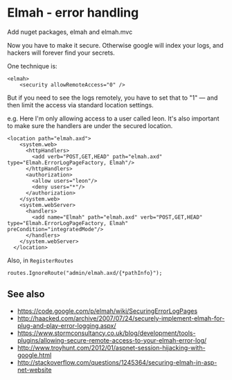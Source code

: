 ﻿# Elmah - error handling

Add nuget packages, elmah and elmah.mvc

Now you have to make it secure. Otherwise google will index your logs, and hackers will forever find your secrets.


One technique is:

    <elmah>
        <security allowRemoteAccess="0" />


But if you need to see the logs remotely, you have to set that to "1" &mdash; and then limit the access via standard location settings.

e.g. Here I'm only allowing access to a user called leon. It's also important to make sure the handlers are under the secured location.


    <location path="elmah.axd">
        <system.web>
          <httpHandlers>
            <add verb="POST,GET,HEAD" path="elmah.axd" type="Elmah.ErrorLogPageFactory, Elmah"/>
          </httpHandlers>
          <authorization>
            <allow users="leon"/>
            <deny users="*"/>
          </authorization>
        </system.web>
        <system.webServer>
          <handlers>
            <add name="Elmah" path="elmah.axd" verb="POST,GET,HEAD" type="Elmah.ErrorLogPageFactory, Elmah" preCondition="integratedMode"/>
          </handlers>
        </system.webServer>
      </location>



Also, in `RegisterRoutes`

    routes.IgnoreRoute("admin/elmah.axd/{*pathInfo}");


## See also

 * https://code.google.com/p/elmah/wiki/SecuringErrorLogPages
 * http://haacked.com/archive/2007/07/24/securely-implement-elmah-for-plug-and-play-error-logging.aspx/
 * https://www.stormconsultancy.co.uk/blog/development/tools-plugins/allowing-secure-remote-access-to-your-elmah-error-log/
 * http://www.troyhunt.com/2012/01/aspnet-session-hijacking-with-google.html
 * http://stackoverflow.com/questions/1245364/securing-elmah-in-asp-net-website